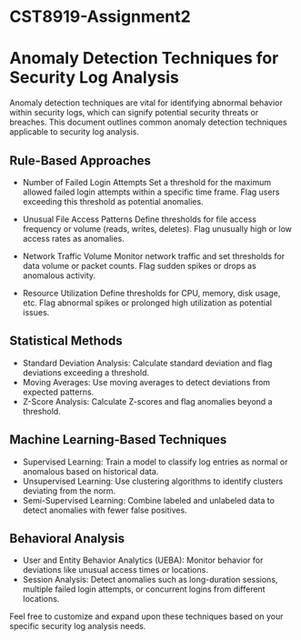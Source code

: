 # CST8919-Assignment2
# Anomaly Detection Techniques for Security Log Analysis

Anomaly detection techniques are vital for identifying abnormal behavior within security logs, which can signify potential security threats or breaches. This document outlines common anomaly detection techniques applicable to security log analysis.

## Rule-Based Approaches

- Number of Failed Login Attempts
Set a threshold for the maximum allowed failed login attempts within a specific time frame. Flag users exceeding this threshold as potential anomalies.

- Unusual File Access Patterns
Define thresholds for file access frequency or volume (reads, writes, deletes). Flag unusually high or low access rates as anomalies.

- Network Traffic Volume
Monitor network traffic and set thresholds for data volume or packet counts. Flag sudden spikes or drops as anomalous activity.

- Resource Utilization
Define thresholds for CPU, memory, disk usage, etc. Flag abnormal spikes or prolonged high utilization as potential issues.

## Statistical Methods

- Standard Deviation Analysis: Calculate standard deviation and flag deviations exceeding a threshold.
- Moving Averages: Use moving averages to detect deviations from expected patterns.
- Z-Score Analysis: Calculate Z-scores and flag anomalies beyond a threshold.

## Machine Learning-Based Techniques

- Supervised Learning: Train a model to classify log entries as normal or anomalous based on historical data.
- Unsupervised Learning: Use clustering algorithms to identify clusters deviating from the norm.
- Semi-Supervised Learning: Combine labeled and unlabeled data to detect anomalies with fewer false positives.

## Behavioral Analysis

- User and Entity Behavior Analytics (UEBA): Monitor behavior for deviations like unusual access times or locations.
- Session Analysis: Detect anomalies such as long-duration sessions, multiple failed login attempts, or concurrent logins from different locations.

Feel free to customize and expand upon these techniques based on your specific security log analysis needs.
